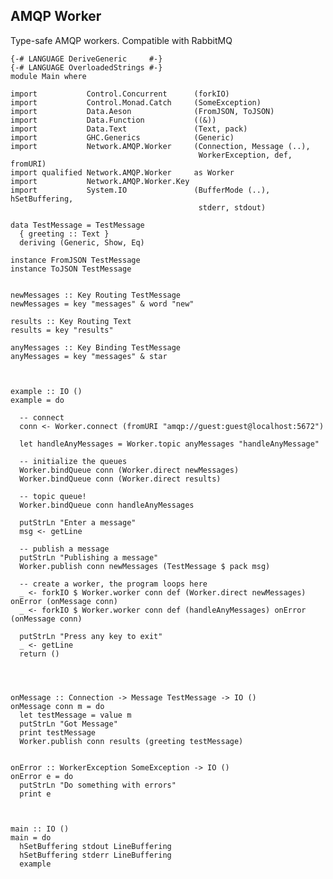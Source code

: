 AMQP Worker
-----------

Type-safe AMQP workers. Compatible with RabbitMQ

    {-# LANGUAGE DeriveGeneric     #-}
    {-# LANGUAGE OverloadedStrings #-}
    module Main where

    import           Control.Concurrent      (forkIO)
    import           Control.Monad.Catch     (SomeException)
    import           Data.Aeson              (FromJSON, ToJSON)
    import           Data.Function           ((&))
    import           Data.Text               (Text, pack)
    import           GHC.Generics            (Generic)
    import           Network.AMQP.Worker     (Connection, Message (..),
                                              WorkerException, def, fromURI)
    import qualified Network.AMQP.Worker     as Worker
    import           Network.AMQP.Worker.Key
    import           System.IO               (BufferMode (..), hSetBuffering,
                                              stderr, stdout)

    data TestMessage = TestMessage
      { greeting :: Text }
      deriving (Generic, Show, Eq)

    instance FromJSON TestMessage
    instance ToJSON TestMessage


    newMessages :: Key Routing TestMessage
    newMessages = key "messages" & word "new"

    results :: Key Routing Text
    results = key "results"

    anyMessages :: Key Binding TestMessage
    anyMessages = key "messages" & star



    example :: IO ()
    example = do

      -- connect
      conn <- Worker.connect (fromURI "amqp://guest:guest@localhost:5672")

      let handleAnyMessages = Worker.topic anyMessages "handleAnyMessage"

      -- initialize the queues
      Worker.bindQueue conn (Worker.direct newMessages)
      Worker.bindQueue conn (Worker.direct results)

      -- topic queue!
      Worker.bindQueue conn handleAnyMessages

      putStrLn "Enter a message"
      msg <- getLine

      -- publish a message
      putStrLn "Publishing a message"
      Worker.publish conn newMessages (TestMessage $ pack msg)

      -- create a worker, the program loops here
      _ <- forkIO $ Worker.worker conn def (Worker.direct newMessages) onError (onMessage conn)
      _ <- forkIO $ Worker.worker conn def (handleAnyMessages) onError (onMessage conn)

      putStrLn "Press any key to exit"
      _ <- getLine
      return ()




    onMessage :: Connection -> Message TestMessage -> IO ()
    onMessage conn m = do
      let testMessage = value m
      putStrLn "Got Message"
      print testMessage
      Worker.publish conn results (greeting testMessage)


    onError :: WorkerException SomeException -> IO ()
    onError e = do
      putStrLn "Do something with errors"
      print e



    main :: IO ()
    main = do
      hSetBuffering stdout LineBuffering
      hSetBuffering stderr LineBuffering
      example
